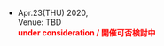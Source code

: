 - Apr.23(THU) 2020,  
  Venue: TBD  
  **<span style="color: red;">under consideration / 開催可否検討中</span>**  
